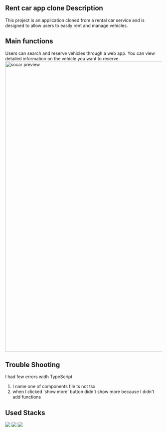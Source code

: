 ## Rent car app clone Description
This project is an application cloned from a rental car service and is designed to allow users to easily rent and manage vehicles.

## Main functions
Users can search and reserve vehicles through a web app. You can view detailed information on the vehicle you want to reserve.
<img width="932" alt="socar preview" src="https://github.com/Soylatte/rent-car-app/assets/133989317/726e5281-4bab-49e7-bd12-56ceb7c934f6">

## Trouble Shooting
I had few errors widh TypeScript 
1. I name one of components file ts not tsx
2. when I clicked 'show more' button didn't show more because I didn't add functions

## Used Stacks
  <img src="https://img.shields.io/badge/Next.js-000000?style=for-the-badge&logo=Next.js&logoColor=white">
  <img src="https://img.shields.io/badge/Typescript-3178C6?style=for-the-badge&logo=Typescript&logoColor=white"/>
<img src="https://img.shields.io/badge/Tailwind CSS-06B6D4?style=for-the-badge&logo=Tailwind CSS&logoColor=white"/>
